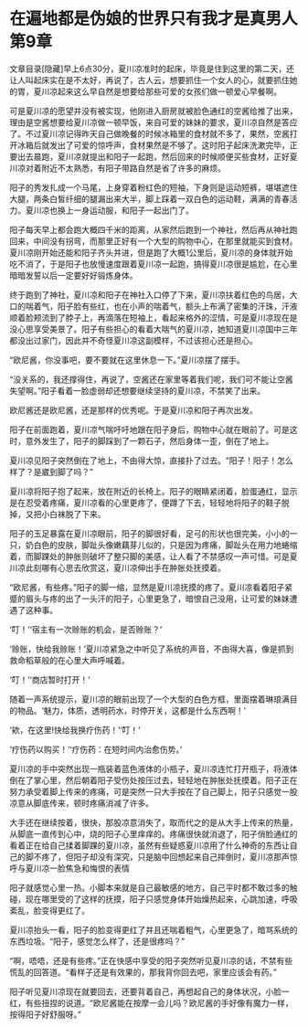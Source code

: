 # 在遍地都是伪娘的世界只有我才是真男人  第9章

文章目录[隐藏]早上6点30分，夏川凉准时的起床，毕竟是住到这里的第二天，还让人叫起床实在是不太好，再说了，古人云，想要抓住一个女人的心，就要抓住她的胃，夏川凉起来这么早自然是想要给那些可爱的女孩们做一顿爱心早餐啊。

可是夏川凉的愿望并没有被实现，他刚进入厨房就被脸色通红的空酱给推了出来，理由是空酱想要给夏川凉做一顿早饭，来自可爱的妹妹的要求，夏川凉自然是答应了。不过夏川凉记得昨天自己做晚餐的时候冰箱里的食材就不多了，果然，空酱打开冰箱后就发出了可爱的惊呼声，食材果然是不够了。这时阳子起床洗漱完毕，正要出去晨跑，夏川凉就提出和阳子一起跑，然后回来的时候顺便买些食材，正好夏川凉对着附近不太熟悉，有阳子带路自然是省了许多的麻烦。

阳子的秀发扎成一个马尾，上身穿着粉红色的短袖，下身则是运动短裤，堪堪遮住大腿，两条白皙纤细的腿漏出来大半，脚上踩着一双白色的运动鞋，满满的青春活力。夏川凉也换上一身运动服，和阳子一起出门了。

阳子每天早上都会跑大概四千米的距离，从家然后跑到一个神社，然后再从神社跑回来，中间没有拐弯，而那里正好有一个大型的购物中心，在那里就能买到食材。夏川凉刚开始还能和阳子齐头并进，但是跑了大概1公里后，夏川凉的身体就开始吃不消了，于是阳子也放慢速度跟着夏川凉一起跑，搞得夏川凉很是尴尬，在心里暗暗发誓以后一定要好好锻炼身体。

终于跑到了神社，夏川凉和阳子在神社入口停了下来，夏川凉扶着红色的鸟居，大口的喘着气，阳子脸有些红，也在小声的喘着气，额头上布满了密集的汗珠，汗液顺着脸颊流到了脖子上，再滴落在短袖上，看起来格外的涩情，可是夏川凉现在是没心思享受美景了。阳子有些担心的看着大喘气的夏川凉，她知道夏川凉国中三年都没出过家门，因此并不奇怪夏川凉这副模样，不过该担心还是担心。

“欧尼酱，你没事吧，要不要就在这里休息一下。”夏川凉摆了摆手。

“没关系的，我还撑得住，再说了，空酱还在家里等着我们呢，我们可不能让空酱失望啊。”阳子看着一脸虚弱却还想要继续坚持的夏川凉，不禁笑了出来。

欧尼酱还是欧尼酱，还是那样的优秀呢。于是夏川凉和阳子再次出发。

阳子在前面跑着，夏川凉气喘吁吁地跟在阳子身后，购物中心就在眼前了。可是这时，意外发生了，阳子的脚踩到了一颗石子，然后身体一歪，倒在了地上。

夏川凉见阳子突然倒在了地上，不由得大惊，直接扑了过去。“阳子！阳子！怎么样了？是崴到脚了吗？”

夏川凉将阳子抱了起来，放在附近的长椅上。阳子的眼睛紧闭着，脸蛋通红，显示是在忍受着疼痛，夏川凉看的心里更疼了，便蹲了下去，轻轻地将阳子的鞋子脱掉，又把小白袜脱了下来。

阳子的玉足暴露在夏川凉眼前，阳子的脚很好看，足弓的形状也很完美，小小的一只，奶白色的皮肤，脚趾头像嫩藕芽儿似的，只是因为疼痛，脚趾头在用力地蜷缩着，而脚踝处的肿胀则破坏了整只脚的美感，让人看了不禁感叹一声可惜。可是夏川凉此刻哪有心思去欣赏这，夏川凉伸出手在肿胀处抚摸着。

“欧尼酱，有些疼。”阳子的脚一缩，显然是夏川凉抚摸的疼了。夏川凉看着阳子紧蹙的眉头与疼的出了一头汗的阳子，心里更急了，暗恨自己没用，让可爱的妹妹遭遇了这种事。

‘叮！’‘宿主有一次赊账的机会，是否赊账？’

‘赊账，快给我赊账！’夏川凉紧急之中听见了系统的声音，不由得大喜，像是抓到救命稻草般的在心里大声呼喊着。

‘叮！’‘商店暂时打开！’

随着一声系统提示，夏川凉的眼前出现了一个大型的白色方框，里面摆着琳琅满目的物品。‘魅力，体质，透明药水，时停开关，这都是什么东西啊！’

‘欸，在这里!快给我换疗伤药！’‘叮！’

‘疗伤药以购买！’‘疗伤药：在短时间内治愈伤势。’

夏川凉的手中突然出现一瓶装着蓝色液体的小瓶子，夏川凉连忙打开瓶子，将液体倒在了掌心里，然后朝着阳子受伤处按压过去，轻轻地在肿胀处抚摸着。阳子正在努力承受着脚上传来的疼痛，可是突然一只大手按在了自己脚上，阳子只感觉一股凉意从脚底传来，顿时疼痛消减了许多。

大手还在继续按着，很快，那股凉意消失了，取而代之的是从大手上传来的热量，从脚底一直传到心中，烧的阳子心里痒痒的。疼痛很快就消退了，阳子俏脸通红的看着正在给自己揉着脚踝的夏川凉，虽然有些疑惑夏川凉用了什么神奇的东西让自己的脚不疼了，但阳子却没有深究，只是脑中回想起来自己摔倒时，夏川凉那声惊呼与夏川凉一脸焦急和悔恨的表情

阳子就感觉心里一热。小脚本来就是自己最敏感的地方，自己平时都不敢过多的触碰，现在哪里受的了这样的抚摸，阳子只感觉身体开始燥热起来，心跳加速，呼吸紊乱，脸变得更红了。

夏川凉抬头一看，阳子的脸变得更红了并且还喘着粗气，心里更急了，暗骂系统的东西垃圾。“阳子，感觉怎么样了，还是很疼吗？”

“啊，唔唔，还是有些疼。”正在快感中享受的阳子突然听见夏川凉的话，不禁有些慌乱的回答道。“看样子还是有效果的，那我背你回去吧，家里应该会有药。”

阳子听见夏川凉现在就要回去，还要背着自己，再想起自己的身体状况，小脸一红，有些扭捏的说道。“欧尼酱能在按摩一会儿吗？欧尼酱的手好像有魔力一样，按得阳子好舒服呀。”

